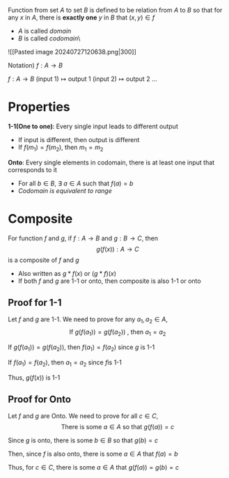 Function from set $A$ to set $B$ is defined to be relation from $A$ to $B$ so that for any $x$ in $A$, there is **exactly one** $y$ in $B$ that $(x,y)\in f$
- $A$ is called *domain*
- $B$ is called *codomain*\

![[Pasted image 20240727120638.png|300]]

Notation)
$f:A\to B$

$f:A\to B$
   $\text{(input 1)}\longmapsto \text{output 1}$
   $\text{(input 2)}\longmapsto \text{output 2}$
   $\dots$

# Properties
**1-1(One to one)**: Every single input leads to different output
- If input is different, then output is different
- If $f(m_{1})=f(m_{2})$, then $m_{1}=m_{2}$

**Onto**: Every single elements in codomain, there is at least one input that corresponds to it
- For all $b\in B$, $\exists \text{ }a\in A$ such that $f(a)=b$
- *Codomain is equivalent to range*

# Composite
For function $f$ and $g$, if $f: A\to B$ and $g:B\to C$, then
$$g(f(x)): A\to C$$
is a composite of $f$ and $g$
- Also written as $g*f(x) \text{ or } (g*f)(x)$
- If both $f$ and $g$ are 1-1 or onto, then composite is also 1-1 or onto

## Proof for 1-1
Let $f$ and $g$ are 1-1. We need to prove for any $a_{1}, a_{2}\in A$,
$$\text{If }g(f(a_{1}))=g(f(a_{2}))\text{ , then } a_{1}=a_{2}$$

If $g(f(a_{1}))=g(f(a_{2}))$, then $f(a_{1})=f(a_{2})$ since $g$ is 1-1

If $f(a_{1})=f(a_{2})$, then $a_{1}=a_{2}$ since $f$is 1-1

Thus, $g(f(x))$ is 1-1

## Proof for Onto
Let $f$ and $g$ are Onto. We need to prove for all $c\in C$, 
$$\text{There is some } a\in A \text{ so that } g(f(a))=c$$

Since $g$ is onto, there is some $b\in B$ so that $g(b)=c$ 

Then, since $f$ is also onto, there is some $a \in A$ that $f(a) = b$ 

Thus, for $c\in C$, there is some $a\in A$ that $g(f(a)) = g(b) = c$

